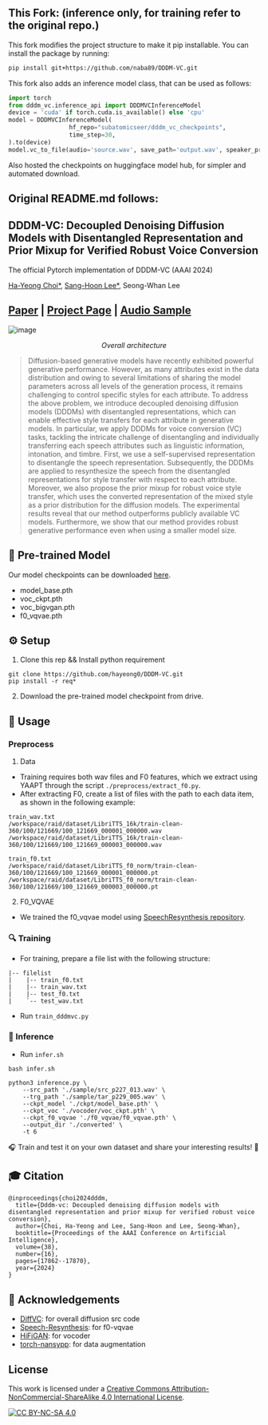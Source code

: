 ## This Fork: (inference only, for training refer to the original repo.)
This fork modifies the project structure to make it pip installable.
You can install the package by running:
```bash
pip install git+https://github.com/naba89/DDDM-VC.git
```
This fork also adds an inference model class, that can be used as follows:
```python
import torch
from dddm_vc.inference_api import DDDMVCInferenceModel
device = 'cuda' if torch.cuda.is_available() else 'cpu'
model = DDDMVCInferenceModel(
                 hf_repo="subatomicseer/dddm_vc_checkpoints",
                 time_step=30,
).to(device)
model.vc_to_file(audio='source.wav', save_path='output.wav', speaker_prompt='target.wav')
```
Also hosted the checkpoints on huggingface model hub, for simpler and automated download.

## Original README.md follows:

## DDDM-VC: Decoupled Denoising Diffusion Models with Disentangled Representation and Prior Mixup for Verified Robust Voice Conversion

The official Pytorch implementation of DDDM-VC (AAAI 2024)

[Ha-Yeong Choi*](https://github.com/hayeong0), [Sang-Hoon Lee*](https://github.com/sh-lee-prml), Seong-Whan Lee 

## [Paper](https://arxiv.org/abs/2305.15816) | [Project Page](https://hayeong0.github.io/DDDM-VC-demo/) | [Audio Sample](https://dddm-vc.github.io/demo/)

![image](https://github.com/hayeong0/DDDM-VC/assets/47182864/8c2e862a-5ac2-4720-b8fd-0d8967bcc92b)
<p align="center"><em> Overall architecture </em>

> Diffusion-based generative models have recently exhibited powerful generative performance. However, as many attributes exist in the data distribution and owing to several limitations of sharing the model parameters across all levels of the generation process, it remains challenging to control specific styles for each attribute. To address the above problem, we introduce decoupled denoising diffusion models (DDDMs) with disentangled representations, which can enable effective style transfers for each attribute in generative models. In particular, we apply DDDMs for voice conversion (VC) tasks, tackling the intricate challenge of disentangling and individually transferring each speech attributes such as linguistic information, intonation, and timbre. First, we use a self-supervised representation to disentangle the speech representation. Subsequently, the DDDMs are applied to resynthesize the speech from the disentangled representations for style transfer with respect to each attribute. Moreover, we also propose the prior mixup for robust voice style transfer, which uses the converted representation of the mixed style as a prior distribution for the diffusion models. The experimental results reveal that our method outperforms publicly available VC models. Furthermore, we show that our method provides robust generative performance even when using a smaller model size.


## 📑 Pre-trained Model
Our model checkpoints can be downloaded [here](https://drive.google.com/drive/folders/1tDIQ5Nv-X2svhcww35LWMC1El3SDlI_I?usp=sharing).

- model_base.pth
- voc_ckpt.pth
- voc_bigvgan.pth
- f0_vqvae.pth



## ⚙️ Setup
1. Clone this rep && Install python requirement

```
git clone https://github.com/hayeong0/DDDM-VC.git
pip install -r req*
``` 
2. Download the pre-trained model checkpoint from drive.

## 🔨 Usage
### Preprocess
1. Data
- Training requires both wav files and F0 features, which we extract using YAAPT through the script `./preprocess/extract_f0.py`.
- After extracting F0, create a list of files with the path to each data item, as shown in the following example:
```
train_wav.txt
/workspace/raid/dataset/LibriTTS_16k/train-clean-360/100/121669/100_121669_000001_000000.wav
/workspace/raid/dataset/LibriTTS_16k/train-clean-360/100/121669/100_121669_000003_000000.wav

train_f0.txt
/workspace/raid/dataset/LibriTTS_f0_norm/train-clean-360/100/121669/100_121669_000001_000000.pt
/workspace/raid/dataset/LibriTTS_f0_norm/train-clean-360/100/121669/100_121669_000003_000000.pt
```

2. F0_VQVAE
- We trained the f0_vqvae model using [SpeechResynthesis repository](https://github.com/facebookresearch/speech-resynthesis).


### 🔍 Training
- For training, prepare a file list with the following structure:
```
|-- filelist 
|    |-- train_f0.txt
|    |-- train_wav.txt
|    |-- test_f0.txt
|    `-- test_wav.txt
```
- Run `train_dddmvc.py`


### 🔑 Inference
- Run `infer.sh`
 
```
bash infer.sh

python3 inference.py \
    --src_path './sample/src_p227_013.wav' \
    --trg_path './sample/tar_p229_005.wav' \
    --ckpt_model './ckpt/model_base.pth' \
    --ckpt_voc './vocoder/voc_ckpt.pth' \
    --ckpt_f0_vqvae './f0_vqvae/f0_vqvae.pth' \
    --output_dir './converted' \
    -t 6
```

🎧 Train and test it on your own dataset and share your interesting results! 🤗



## 🎓 Citation
```
@inproceedings{choi2024dddm,
  title={Dddm-vc: Decoupled denoising diffusion models with disentangled representation and prior mixup for verified robust voice conversion},
  author={Choi, Ha-Yeong and Lee, Sang-Hoon and Lee, Seong-Whan},
  booktitle={Proceedings of the AAAI Conference on Artificial Intelligence},
  volume={38},
  number={16},
  pages={17862--17870},
  year={2024}
}
```



## 💎 Acknowledgements
- [DiffVC](https://github.com/huawei-noah/Speech-Backbones/tree/main/DiffVC): for overall diffusion src code
- [Speech-Resynthesis](https://github.com/facebookresearch/speech-resynthesis): for f0-vqvae
- [HiFiGAN](https://github.com/jik876/hifi-gan): for vocoder
- [torch-nansypp](https://github.com/revsic/torch-nansypp): for data augmentation

## License
This work is licensed under a
[Creative Commons Attribution-NonCommercial-ShareAlike 4.0 International License][cc-by-nc-sa].

[![CC BY-NC-SA 4.0][cc-by-nc-sa-image]][cc-by-nc-sa]

[cc-by-nc-sa]: http://creativecommons.org/licenses/by-nc-sa/4.0/
[cc-by-nc-sa-image]: https://licensebuttons.net/l/by-nc-sa/4.0/88x31.png
[cc-by-nc-sa-shield]: https://img.shields.io/badge/License-CC%20BY--NC--SA%204.0-lightgrey.svg
